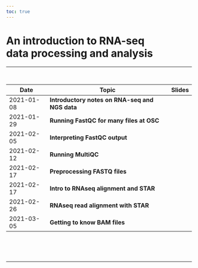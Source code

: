 ```yaml
---
toc: true
---
```


# An introduction to RNA-seq <br> data processing and analysis

----
<br>

Date  | Topic | Slides
|-----|-----|-------
| 2021-01-08 | **Introductory notes on RNA-seq and NGS data** | <a href="/material_2021-01_rnaseq-intro/01-rnaseq_intro.html" target="_blank"><span style="color: #4b5357;"><i class="fas fa-desktop fa-lg"></i></span></a> |
| 2021-01-29 | **Running FastQC for many files at OSC** | <a href="/material_2021-01_rnaseq-intro/02-fastqc-run.html" target="_blank"><span style="color: #4b5357;"><i class="fas fa-desktop fa-lg"></i></span></a> |
| 2021-02-05 | **Interpreting FastQC output** | <a href="/material_2021-01_rnaseq-intro/03-fastqc-output.html" target="_blank"><span style="color: #4b5357;"><i class="fas fa-desktop fa-lg"></i></span></a> |
| 2021-02-12 | **Running MultiQC** | <a href="/material_2021-01_rnaseq-intro/04-multiqc.html" target="_blank"><span style="color: #4b5357;"><i class="fas fa-desktop fa-lg"></i></span></a> |
| 2021-02-17 | **Preprocessing FASTQ files** | <a href="/material_2021-01_rnaseq-intro/02-preprocess-fastq.html" target="_blank"><span style="color: #4b5357;"><i class="fas fa-desktop fa-lg"></i></span></a> |
| 2021-02-17 | **Intro to RNAseq alignment and STAR** | <a href="/material_2021-01_rnaseq-intro/05-star-index.html" target="_blank"><span style="color: #4b5357;"><i class="fas fa-desktop fa-lg"></i></span></a> |
| 2021-02-26 | **RNAseq read alignment with STAR** | <a href="/material_2021-01_rnaseq-intro/06-star-align.html" target="_blank"><span style="color: #4b5357;"><i class="fas fa-desktop fa-lg"></i></span></a> |
| 2021-03-05 | **Getting to know BAM files** | <a href="/material_2021-01_rnaseq-intro/07-bam.html" target="_blank"><span style="color: #4b5357;"><i class="fas fa-desktop fa-lg"></i></span></a> |

<br/> <br/> <br/>

----
